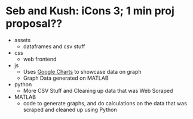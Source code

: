 # Seb and Kush: iCons 3; 1 min proj proposal??

* assets
  * dataframes and csv stuff
* css
  * web frontend
* js
  * Uses <a href="https://developers-dot-devsite-v2-prod.appspot.com/chart">Google Charts</a> to showcase data on graph
  * Graph Data generated on MATLAB
* python
  * More CSV Stuff and Cleaning up data that was Web Scraped
* MATLAB
  * code to generate graphs, and do calculations on the data that was scraped and cleaned up using Python
